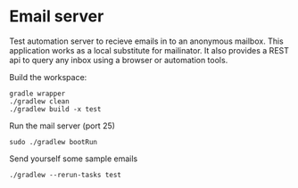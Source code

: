 # Email server
Test automation server to recieve emails in to an anonymous mailbox. This application works as a local substitute for mailinator. It also provides a REST api to query any inbox using a browser or automation tools.

Build the workspace:
```
gradle wrapper
./gradlew clean
./gradlew build -x test
```

Run the mail server (port 25)
```
sudo ./gradlew bootRun
```

Send yourself some sample emails
```
./gradlew --rerun-tasks test
```
